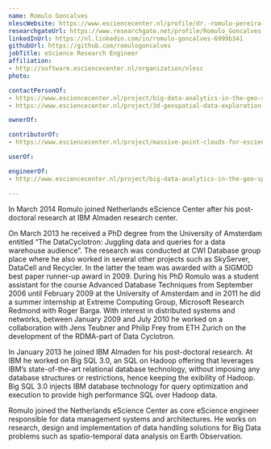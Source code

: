 ```yaml
---
name: Romulo Goncalves
nlescWebsite: https://www.esciencecenter.nl/profile/dr.-romulo-pereira-goncalves
researchgateUrl: https://www.researchgate.net/profile/Romulo_Goncalves
linkedInUrl: https://nl.linkedin.com/in/romulo-goncalves-6999b341
githubUrl: https://github.com/romulogoncalves
jobTitle: eScience Research Engineer
affiliation:
- http://software.esciencecenter.nl/organization/nlesc
photo: 

contactPersonOf:
- https://www.esciencecenter.nl/project/big-data-analytics-in-the-geo-spatial-domain
- https://www.esciencecenter.nl/project/3d-geospatial-data-exploration-for-modern-risk-management-systems

ownerOf:

contributorOf:
- https://www.esciencecenter.nl/project/massive-point-clouds-for-esciences

userOf:

engineerOf:
- http://www.esciencecenter.nl/project/big-data-analytics-in-the-geo-spatial-domain

---
```

In March 2014 Romulo joined Netherlands eScience Center after his post-doctoral research at IBM Almaden research center.

On March 2013 he received a PhD degree from the University of Amsterdam entitled “The DataCyclotron: Juggling data and queries for a data warehouse audience”. The research was conducted at CWI Database group place where he also worked in several other projects such as SkyServer, DataCell and Recycler. In the latter the team was awarded with a SIGMOD best paper runner-up award in 2009. During his PhD Romulo was a student assistant for the course Advanced Database Techniques from September 2006 until February 2009 at the University of Amsterdam and in 2011 he did a summer internship at Extreme Computing Group, Microsoft Research Redmond with Roger Barga. With interest in distributed systems and networks, between January 2009 and July 2010 he worked on a collaboration with Jens Teubner and Philip Frey from ETH Zurich on the development of the RDMA-part of Data Cyclotron.

In January 2013 he joined IBM Almaden for his post-doctoral research. At IBM he worked on Big SQL 3.0, an SQL on Hadoop offering that leverages IBM’s state-of-the-art relational database technology, without imposing any database structures or restrictions, hence keeping the exibility of Hadoop. Big SQL 3.0 injects IBM database technology for query optimization and execution to provide high performance SQL over Hadoop data.

Romulo joined the Netherlands eScience Center as core eScience engineer responsible for data management systems and architectures. He works on research, design and implementation of data handling solutions for Big Data problems such as spatio-temporal data analysis on Earth Observation.
